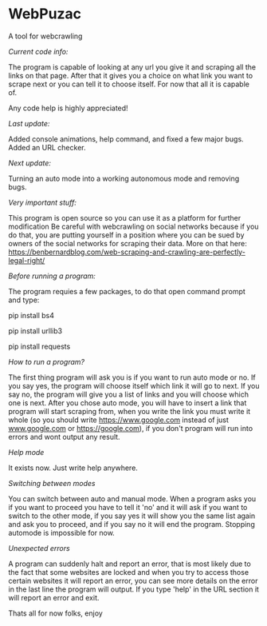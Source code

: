 # WebPuzac
A tool for webcrawling

*Current code info:*

The program is capable of looking at any url you give it and scraping all the links on that page. 
After that it gives you a choice on what link you want to scrape next or you can tell it to choose itself. 
For now that all it is capable of.

Any code help is highly appreciated!

*Last update:*

Added console animations, help command, and fixed a few major bugs. Added an URL checker. 

*Next update:*

Turning an auto mode into a working autonomous mode and removing bugs.


*Very important stuff:*

This program is open source so you can use it as a platform for further modification
Be careful with webcrawling on social networks because if you do that, you are putting yourself in a position where you can be sued by owners of the social networks for scraping their data.
More on that here: https://benbernardblog.com/web-scraping-and-crawling-are-perfectly-legal-right/


*Before running a program:*

The program requies a few packages, to do that open command prompt and type: 

pip install bs4

pip install urllib3

pip install requests


*How to run a program?*

The first thing program will ask you is if you want to run auto mode or no. 
If you say yes, the program will choose itself which link it will go to next. 
If you say no, the program will give you a list of links and you will choose which one is next. 
After you chose auto mode, you will have to insert a link that program will start scraping from, when you write the link you must write it whole (so you should write https://www.google.com instead of just www.google.com or https://google.com), if you don't program will run into errors and wont output any result.

*Help mode*

It exists now. Just write help anywhere.

*Switching between modes*

You can switch between auto and manual mode. 
When a program asks you if you want to proceed you have to tell it 'no' and it will ask if you want to switch to the other mode, if you say yes it will show you the same list again and ask you to proceed, and if you say no it will end the program. Stopping automode is impossible for now.


*Unexpected errors*

A program can suddenly halt and report an error, that is most likely due to the fact that some websites are locked and when you try to access those certain websites it will report an error, you can see more details on the error in the last line the program will output. 
If you type 'help' in the URL section it will report an error and exit.


Thats all for now folks, enjoy
